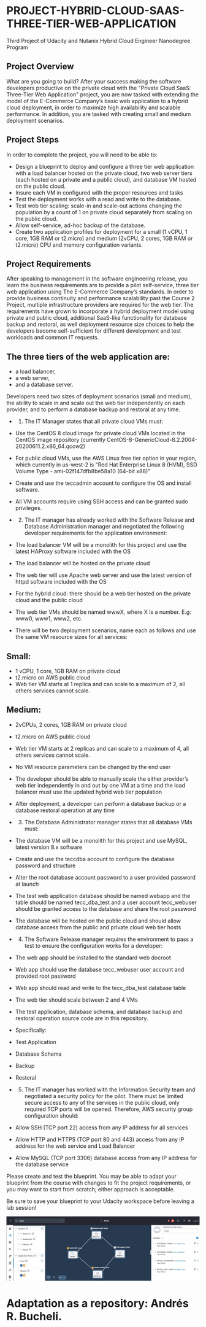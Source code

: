 # PROJECT-HYBRID-CLOUD-SAAS-THREE-TIER-WEB-APPLICATION
Third Project of Udacity and Nutanix Hybrid Cloud Engineer Nanodegree Program

## Project Overview

What are you going to build?
After your success making the software developers productive on the private cloud with the "Private Cloud SaaS: Three-Tier Web Application" project, you are now tasked with
extending the model of the E-Commerce Company’s basic web application to a hybrid cloud deployment, in order to maximize high availability and scalable performance. In addition, 
you are tasked with creating small and medium deployment scenarios.

## Project Steps

In order to complete the project, you will need to be able to:

* Design a blueprint to deploy and configure a three tier web application with a load balancer hosted on the private cloud, two web server tiers (each hosted on a private and a 
public cloud), and database VM hosted on the public cloud.
* Insure each VM in configured with the proper resources and tasks
* Test the deployment works with a read and write to the database.
* Test web tier scaling: scale-in and scale-out actions changing the population by a count of 1 on private cloud separately from scaling on the public cloud.
* Allow self-service, ad-hoc backup of the database.
* Create two application profiles for deployment for a small (1 vCPU, 1 core, 1GB RAM or t2.micro) and medium (2vCPU, 2 cores, 1GB RAM or t2.micro) CPU and memory configuration 
variants.

## Project Requirements

After speaking to management in the software engineering release, you learn the business requirements are to provide a pilot self-service, three tier web application using The
E-Commerce Company’s standards. In order to provide business continuity and performance scalability past the Course 2 Project, multiple infrastructure providers are required for
the web tier. The requirements have grown to incorporate a hybrid deployment model using private and public cloud, additional SaaS-like functionality for database backup and 
restoral, as well deployment resource size choices to help the developers become self-sufficient for different development and test workloads and common IT requests.

## The three tiers of the web application are:

* a load balancer,
* a web server,
* and a database server.

Developers need two sizes of deployment scenarios (small and medium), the ability to scale in and scale out the web tier independently on each provider, and to perform a 
database backup and restoral at any time.

* 1. The IT Manager states that all private cloud VMs must:
* Use the CentOS 8 cloud image for private cloud VMs located in the CentOS image repository (currently CentOS-8-GenericCloud-8.2.2004-20200611.2.x86_64.qcow2)
* For public cloud VMs, use the AWS Linux free tier option in your region, which currently in us-west-2 is
"Red Hat Enterprise Linux 8 (HVM), SSD Volume Type - ami-02f147dfb8be58a10 (64-bit x86)"
* Create and use the teccadmin account to configure the OS and install software.
* All VM accounts require using SSH access and can be granted sudo privileges.

* 2. The IT manager has already worked with the Software Release and Database Administration manager and negotiated the following developer requirements for the application 
environment:
* The load balancer VM will be a monolith for this project and use the latest HAProxy software included with the OS
* The load balancer will be hosted on the private cloud
* The web tier will use Apache web server and use the latest version of httpd software included with the OS
* For the hybrid cloud: there should be a web tier hosted on the private cloud and the public cloud
* The web tier VMs should be named wwwX, where X is a number. E.g: www0, www1, www2, etc.

* There will be two deployment scenarios, name each as follows and use the same VM resource sizes for all services:
## Small:
* 1 vCPU, 1 core, 1GB RAM on private cloud
* t2.micro on AWS public cloud
* Web tier VM starts at 1 replica and can scale to a maximum of 2, all others services cannot scale.

## Medium:
* 2vCPUs, 2 cores, 1GB RAM on private cloud
* t2.micro on AWS public cloud
* Web tier VM starts at 2 replicas and can scale to a maximum of 4, all others services cannot scale.

* No VM resource parameters can be changed by the end user
* The developer should be able to manually scale the either provider’s web tier independently in and out by one VM at a time and the load balancer must use the updated hybrid
web tier population
* After deployment, a developer can perform a database backup or a database restoral operation at any time

* 3. The Database Administrator manager states that all database VMs must:
* The database VM will be a monolith for this project and use MySQL, latest version 8.x software
* Create and use the teccdba account to configure the database password and structure
* Alter the root database account password to a user provided password at launch
* The test web application database should be named webapp and the table should be named tecc_dba_test and a user account tecc_webuser should be granted access to the database
and
share the root password
* The database will be hosted on the public cloud and should allow database access from the public and private cloud web tier hosts

* 4. The Software Release manager requires the environment to pass a test to ensure the configuration works for a developer:
* The web app should be installed to the standard web docroot
* Web app should use the database tecc_webuser user account and provided root password
* Web app should read and write to the tecc_dba_test database table
* The web tier should scale between 2 and 4 VMs
* The test application, database schema, and database backup and restoral operation source code are in this repository.
* Specifically:
* Test Application
* Database Schema
* Backup
* Restoral

* 5. The IT manager has worked with the Information Security team and negotiated a security policy for the pilot. There must be limited secure access to any of the services in
the public cloud, only required TCP ports will be opened. Therefore, AWS security group configuration should:
* Allow SSH (TCP port 22) access from any IP address for all services
* Allow HTTP and HTTPS (TCP port 80 and 443) access from any IP address for the web service and Load Balancer
* Allow MySQL (TCP port 3306) database access from any IP address for the database service

Please create and test the blueprint. You may be able to adapt your blueprint from the course with changes to fit the project requirements, or you may want to start from 
scratch; either approach is acceptable.

Be sure to save your blueprint to your Udacity workspace before leaving a lab session!

![](https://raw.githubusercontent.com/ARBUCHELI/PROJECT-HYBRID-CLOUD-SAAS-THREE-TIER-WEB-APPLICATION/main/blueprint.jpg)

# Adaptation as a repository: Andrés R. Bucheli.


